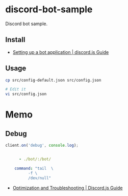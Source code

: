 # discord-bot-sample
Discord bot sample.

## Install

- [Setting up a bot application | discord.js Guide](https://discordjs.guide/preparations/setting-up-a-bot-application.html#creating-your-bot)

## Usage

```bash
cp src/config-default.json src/config.json

# Edit it
vi src/config.json
```

# Memo

## Debug

```js
client.on('debug', console.log);
```

```yml

      - ./bot/:/bot/

    command: "tail  \
          -f \
          /dev/null"
```

- [Optimization and Troubleshooting | Discord.js Guide](https://v12.discordjs.guide/voice/optimisation-and-troubleshooting.html#using-ogg-webm-opus-streams)
